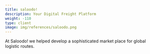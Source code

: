 ```yaml
---
title: saloodo!
description: Your Digital Freight Platform
weight: -110
type: client
image: img/references/saloodo.png
---
```


At Saloodo! we helped develop a sophisticated market place for global logistic routes.
